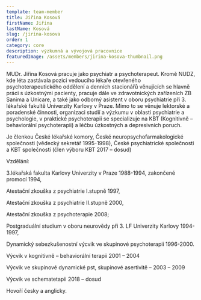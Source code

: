 ```yaml
---
template: team-member
title: Jiřina Kosová
firstName: Jiřina
lastName: Kosová
slug: /jirina-kosova
order: 1
category: core
description: výzkumná a vývojová pracovnice
featuredImage: /assets/members/jirina-kosova-thumbnail.png
---
```




MUDr. Jiřina Kosová pracuje jako psychiatr a psychoterapeut. Kromě NUDZ, kde léta zastávala pozici vedoucího lékaře otevřeného psychoterapeutického oddělení a denních stacionářů věnujících se hlavně práci s úzkostnými pacienty, pracuje dále ve zdravotnických zařízeních ZB Sanima a Unicare, a také jako odborný asistent v oboru psychiatrie při 3. lékařské fakultě Univerzity Karlovy v Praze. Mimo to se věnuje lektorské a poradenské činnosti, organizaci studií a výzkumu v oblasti psychiatrie a psychologie, v praktické psychoterapii se specializuje na KBT (Kognitivně – behaviorální psychoterapii) a léčbu úzkostných a depresivních poruch.

Je členkou České lékařské komory, České neuropsychofarmakologické společnosti (vědecký sekretář 1995-1998), České psychiatrické společnosti a KBT společnosti (člen výboru KBT 2017 – dosud)

Vzdělání:

3.lékařská fakulta Karlovy Univerzity v Praze 1988-1994, zakončené promocí 1994,

Atestační zkouška z psychiatrie I.stupně 1997,

Atestační zkouška z psychiatrie II.stupně 2000,

Atestační zkouška z psychoterapie 2008;

Postgraduální studium v oboru neurovědy při 3. LF Univerzity Karlovy 1994-1997,

Dynamický sebezkušenostní výcvik ve skupinové psychoterapii 1996-2000.

Výcvik v kognitivně – behaviorální terapii 2001 – 2004

Výcvik ve skupinové dynamické pst, skupinové asertivitě – 2003 – 2009

Výcvik ve schematetapii 2018 – dosud

Hovoří česky a anglicky.
